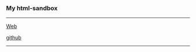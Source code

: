 ### My html-sandbox

---

[Web](https://iyu9.github.io/html "Web")

[github](https://github.com/iyu9/iyu9.github.io.git)

---

